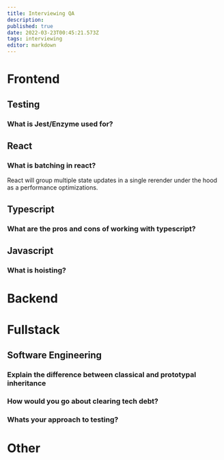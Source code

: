 ```yaml
---
title: Interviewing QA
description: 
published: true
date: 2022-03-23T00:45:21.573Z
tags: interviewing
editor: markdown
---
```


# Frontend
## Testing
### What is Jest/Enzyme used for?
## React
### What is batching in react?
React will group multiple state updates in a single rerender under the hood as a performance optimizations.
## Typescript
### What are the pros and cons of working with typescript?
## Javascript
### What is hoisting?
# Backend

# Fullstack
## Software Engineering
### Explain the difference between classical and prototypal inheritance
### How would you go about clearing tech debt?
### Whats your approach to testing?

# Other
